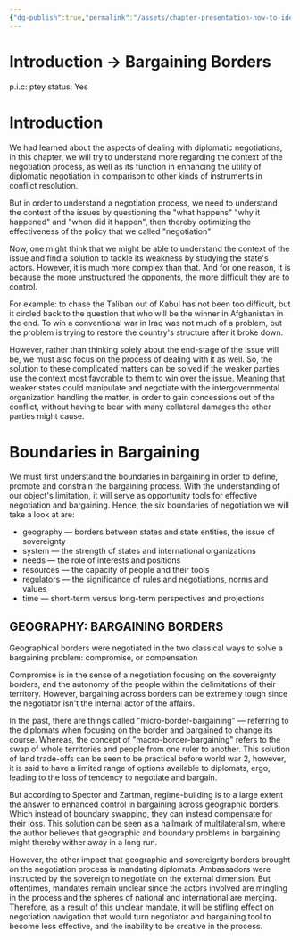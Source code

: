```yaml
---
{"dg-publish":true,"permalink":"/assets/chapter-presentation-how-to-identify-and-assess-a-foreign-policy-by-jean-frdric-morin-jonathan-paquin/reading-tasks/introduction-bargaining-borders/"}
---
```


# Introduction → Bargaining Borders

p.i.c: ptey
status: Yes

# Introduction

We had learned about the aspects of dealing with diplomatic negotiations, in this chapter, we will try to understand more regarding the context of the negotiation process, as well as its function in enhancing the utility of diplomatic negotiation in comparison to other kinds of instruments in conflict resolution. 

But in order to understand a negotiation process, we need to understand the context of the issues by questioning the "what happens" "why it happened" and "when did it happen", then thereby optimizing the effectiveness of the policy that we called "negotiation"

Now, one might think that we might be able to understand the context of the issue and find a solution to tackle its weakness by studying the state's actors. However, it is much more complex than that. And for one reason, it is because the more unstructured the opponents, the more difficult they are to control. 

For example: to chase the Taliban out of Kabul has not been too difficult, but it circled back to the question that who will be the winner in Afghanistan in the end. To win a conventional war in Iraq was not much of a problem, but the problem is trying to restore the country's structure after it broke down. 

However, rather than thinking solely about the end-stage of the issue will be, we must also focus on the process of dealing with it as well. So, the solution to these complicated matters can be solved if the weaker parties use the context most favorable to them to win over the issue. Meaning that weaker states could manipulate and negotiate with the intergovernmental organization handling the matter, in order to gain concessions out of the conflict, without having to bear with many collateral damages the other parties might cause. 

# Boundaries in Bargaining

We must first understand the boundaries in bargaining in order to define, promote and constrain the bargaining process. With the understanding of our object's limitation, it will serve as opportunity tools for effective negotiation and bargaining. Hence, the six boundaries of negotiation we will take a look at are: 

- geography — borders between states and state entities, the issue of sovereignty
- system — the strength of states and international organizations
- needs — the role of interests and positions
- resources — the capacity of people and their tools
- regulators — the significance of rules and negotiations, norms and values
- time — short-term versus long-term perspectives and projections

## GEOGRAPHY: BARGAINING BORDERS

Geographical borders were negotiated in the two classical ways to solve a bargaining problem: compromise, or compensation

Compromise is in the sense of a negotiation focusing on the sovereignty borders, and the autonomy of the people within the delimitations of their territory. However, bargaining across borders can be extremely tough since the negotiator isn't the internal actor of the affairs. 

In the past, there are things called "micro-border-bargaining" — referring to the diplomats when focusing on the border and bargained to change its course. Whereas, the concept of "macro-border-bargaining" refers to the swap of whole territories and people from one ruler to another. This solution of land trade-offs can be seen to be practical before world war 2, however, it is said to have a limited range of options available to diplomats, ergo, leading to the loss of tendency to negotiate and bargain. 

But according to Spector and Zartman, regime-building is to a large extent the answer to enhanced control in bargaining across geographic borders. Which instead of boundary swapping, they can instead compensate for their loss. This solution can be seen as a hallmark of multilateralism, where the author believes that geographic and boundary problems in bargaining might thereby wither away in a long run. 

However, the other impact that geographic and sovereignty borders brought on the negotiation process is mandating diplomats. Ambassadors were instructed by the sovereign to negotiate on the external dimension. But oftentimes, mandates remain unclear since the actors involved are mingling in the process and the spheres of national and international are merging. Therefore, as a result of this unclear mandate, it will be stifling effect on negotiation navigation that would turn negotiator and bargaining tool to become less effective, and the inability to be creative in the process.